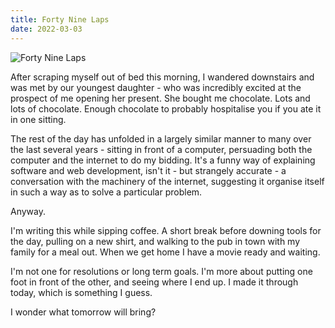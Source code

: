 ```yaml
---
title: Forty Nine Laps
date: 2022-03-03
---
```


![Forty Nine Laps](https://source.unsplash.com/dUPDhdeCN84/1600x900)

After scraping myself out of bed this morning, I wandered downstairs and was met by our youngest daughter - who was incredibly excited at the prospect of me opening her present. She bought me chocolate. Lots and lots of chocolate. Enough chocolate to probably hospitalise you if you ate it in one sitting.

The rest of the day has unfolded in a largely similar manner to many over the last several years - sitting in front of a computer, persuading both the computer and the internet to do my bidding. It's a funny way of explaining software and web development, isn't it - but strangely accurate - a conversation with the machinery of the internet, suggesting it organise itself in such a way as to solve a particular problem.

Anyway.

I'm writing this while sipping coffee. A short break before downing tools for the day, pulling on a new shirt, and walking to the pub in town with my family for a meal out. When we get home I have a movie ready and waiting.

I'm not one for resolutions or long term goals. I'm more about putting one foot in front of the other, and seeing where I end up. I made it through today, which is something I guess.

I wonder what tomorrow will bring?
